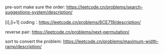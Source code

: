 
pre-sort make sure the order:
https://leetcode.cn/problems/search-suggestions-system/description/


[i],[i+1] coding：https://leetcode.cn/problems/6CE719/description/

reverse pair:
https://leetcode.cn/problems/next-permutation/

sort to convert the problem:
https://leetcode.cn/problems/maximum-width-ramp/description/